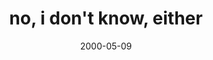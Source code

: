 ---
layout: base.njk
title : 'no, i don&#39;t know, either' 
view_title : 'no, i don&#39;t know, either' 
year : '2000' 
date : '2000-05-09' 
img_file : '/drawing/noidontei.png' 
html_file : 'noidonte' 
next_html : 'ourflowers.html' 
year_order : '287' 
permalink : "title/{{html_file}}.html"
---